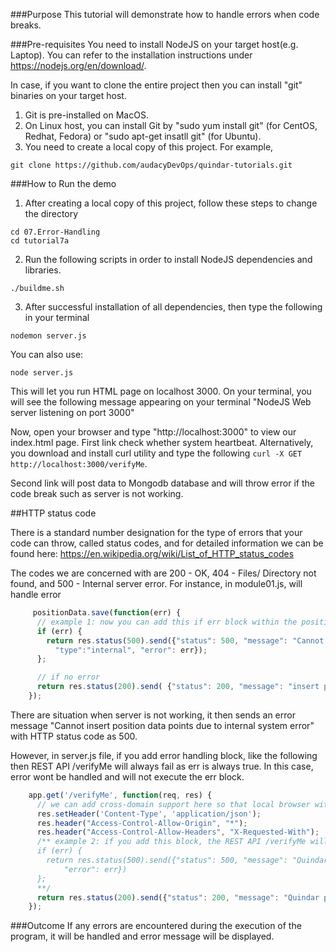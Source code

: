 ###Purpose
This tutorial will demonstrate how to handle errors when code breaks.

###Pre-requisites
You need to install NodeJS on your target host(e.g. Laptop). You can refer to the installation instructions under https://nodejs.org/en/download/.

In case, if you want to clone the entire project then you can install "git" binaries on your target host.

1. Git is pre-installed on MacOS.
2. On Linux host, you can install Git by "sudo yum install git" (for CentOS, Redhat, Fedora) or "sudo apt-get insatll git" (for Ubuntu).
3. You need to create a local copy of this project. For example,

```
git clone https://github.com/audacyDevOps/quindar-tutorials.git
 ```

###How to Run the demo
1. After creating a local copy of this project, follow these steps to change the directory

```
cd 07.Error-Handling
cd tutorial7a
```

2. Run the following scripts in order to install NodeJS dependencies and libraries.

```
./buildme.sh

```

3. After successful installation of all dependencies, then type the following in your terminal

```
nodemon server.js

```
You can also use:

```
node server.js
```

This will let you run HTML page on localhost 3000. On your terminal, you will see the following message appearing on your terminal
"NodeJS Web server listening on port 3000"

Now, open your browser and type "http://localhost:3000" to view our index.html page. First link check whether system heartbeat. Alternatively, you download and install curl utility and type the following ``` curl -X GET http://localhost:3000/verifyMe ```.

Second link will post data to Mongodb database and will throw error if the code break such as server is not working.

##HTTP status code

There is a standard number designation for the type of errors that your code can throw, called status codes, and for detailed information we can be found here: https://en.wikipedia.org/wiki/List_of_HTTP_status_codes

The codes we are concerned with are 200 - OK, 404 - Files/ Directory not found, and 500 - Internal server error. For instance, in module01.js, will handle error

```javascript
     positionData.save(function(err) {
      // example 1: now you can add this if err block within the positionData.save(), then the error handling will work.
      if (err) {
        return res.status(500).send({"status": 500, "message": "Cannot insert position data points due to internal system error",
          "type":"internal", "error": err});
      };

      // if no error
      return res.status(200).send( {"status": 200, "message": "insert position data points", "data": positionData} );
    });
```
There are situation when server is not working, it then sends an error message "Cannot insert position data points due to internal system error" with HTTP status code as 500.

However, in server.js file, if you add error handling block, like the following then REST API /verifyMe will always fail as err is always true. In this case, error wont be handled and will not execute the err block.

```javascript
    app.get('/verifyMe', function(req, res) {
      // we can add cross-domain support here so that local browser with localhost domain can still access this web service
      res.setHeader('Content-Type', 'application/json');
      res.header("Access-Control-Allow-Origin", "*");
      res.header("Access-Control-Allow-Headers", "X-Requested-With");
      /** example 2: if you add this block, the REST API /verifyMe will always fail because err (handler) is always true
      if (err) {
        return res.status(500).send({"status": 500, "message": "Quindar server is not running due to internal server error",
            "error": err})
      };
      **/
      return res.status(200).send({"status": 200, "message": "Quindar platform is alive"});
    });
```

###Outcome
If any errors are encountered during the execution of the program, it will be handled and error message will be displayed.
